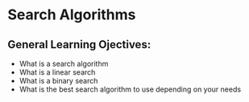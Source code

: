 Search Algorithms
=================


## General Learning Ojectives:

- What is a search algorithm
- What is a linear search
- What is a binary search
- What is the best search algorithm to use depending on your needs
